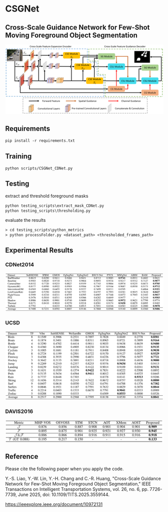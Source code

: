 # CSGNet

## Cross-Scale Guidance Network for Few-Shot Moving Foreground Object Segmentation

![Flowchart](png/CSGNet_Flowchart.png)

## Requirements

```setup
pip install -r requirements.txt
```

## Training

```train
python scripts/CSGNet_CDNet.py
```

## Testing

extract and threshold foreground masks

```test
python testing_scripts\extract_mask_CDNet.py
python testing_scripts\thresholding.py
```

evaluate the results

```eval
> cd testing_scripts\python_metrics
> python processFolder.py <dataset_path> <thresholded_frames_path>
```

## Experimental Results

### CDNet2014
![result_CDNet](png/Result_CDNet2014.png)

### UCSD
![result_UCSD](png/Result_UCSD.png)

### DAVIS2016
![result_DAVIS](png/Result_DAVIS2016.png)

## Reference
Please cite the following paper when you apply the code.

Y.-S. Liao, Y.-W. Lin, Y.-H. Chang and C.-R. Huang, "Cross-Scale Guidance Network for Few-Shot Moving Foreground Object Segmentation," IEEE Transactions on Intelligent Transportation Systems, vol. 26, no. 6, pp. 7726-7739, June 2025, doi: 10.1109/TITS.2025.3559144.

https://ieeexplore.ieee.org/document/10972131
